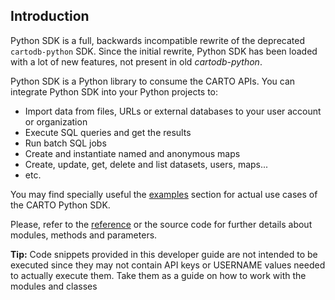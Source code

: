 ## Introduction

Python SDK is a full, backwards incompatible rewrite of the deprecated `cartodb-python` SDK. 
Since the initial rewrite, Python SDK has been loaded with a lot of new features, not present in old _cartodb-python_.

Python SDK is a Python library to consume the CARTO APIs. You can integrate Python SDK into your Python projects to:

- Import data from files, URLs or external databases to your user account or organization
- Execute SQL queries and get the results
- Run batch SQL jobs
- Create and instantiate named and anonymous maps
- Create, update, get, delete and list datasets, users, maps...
- etc.

You may find specially useful the [examples]({{site.pythonsdk_docs}}/examples/) section for actual use cases of the CARTO Python SDK.

Please, refer to the [reference]({{site.pythonsdk_docs}}/reference/) or the source code for further details about modules, methods and parameters.

**Tip:** Code snippets provided in this developer guide are not intended to be executed since they may not contain API keys or USERNAME values needed to actually execute them. Take them as a guide on how to work with the modules and classes
